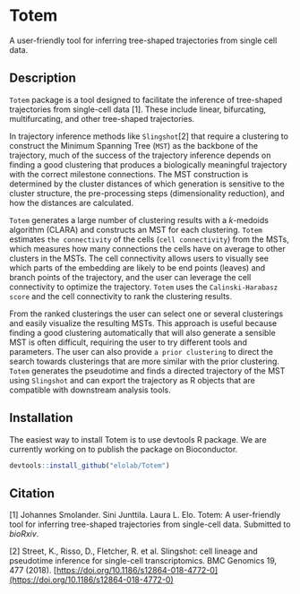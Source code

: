 # Totem

A user-friendly tool for inferring tree-shaped trajectories from single cell data. 

## Description

`Totem` package is a tool designed to facilitate the inference of tree-shaped trajectories from single-cell
data [1]. These include linear, bifurcating, multifurcating, and other tree-shaped trajectories.

In trajectory inference methods like `Slingshot`[2] that require a clustering to construct the Minimum Spanning Tree (`MST`) as the backbone of the trajectory, much of the success of the trajectory inference depends on finding a good clustering that produces a biologically meaningful trajectory with the correct milestone connections. The MST construction is determined
by the cluster distances of which generation is sensitive to the cluster structure, the pre-processing steps (dimensionality reduction), and how the distances are calculated.

`Totem` generates a large number of clustering results with a *k*-medoids algorithm (CLARA) and
constructs an MST for each clustering. `Totem` estimates `the connectivity` of the cells (`cell connectivity`)
from the MSTs, which measures how many connections the cells have on average to
other clusters in the MSTs. The cell connectivity allows users to visually see which parts of the embedding are likely to be end points (leaves) and branch points of the trajectory, and the user can leverage the cell connectivity to optimize the trajectory.
`Totem` uses the `Calinski-Harabasz score` and the cell connectivity to rank the clustering results.

From the ranked clusterings the user can select one or several clusterings and easily
visualize the resulting MSTs. This approach is useful because finding a good clustering automatically that will also generate a sensible MST is often difficult, requiring the user to try different tools and parameters. The user can also provide `a prior clustering` to direct the search towards clusterings that are more similar with the prior clustering. `Totem` generates the pseudotime and finds a directed trajectory of the MST using `Slingshot` and can export the trajectory as R objects that are compatible with downstream analysis tools.


## Installation

The easiest way to install Totem is to use devtools R package. We are currently working on to publish the package on Bioconductor.

```R
devtools::install_github("elolab/Totem")
```


## Citation

[1] Johannes Smolander. Sini Junttila. Laura L. Elo. Totem: A user-friendly tool for inferring tree-shaped trajectories from single-cell data. Submitted to *bioRxiv*. 

[2] Street, K., Risso, D., Fletcher, R. et al. Slingshot: cell lineage and pseudotime inference for single-cell transcriptomics. BMC Genomics 19, 477 (2018). [https://doi.org/10.1186/s12864-018-4772-0](https://doi.org/10.1186/s12864-018-4772-0)

